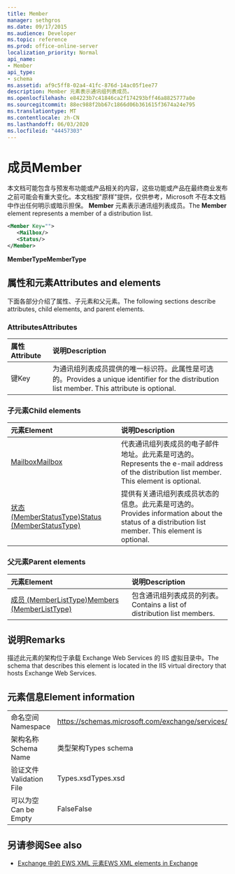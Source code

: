 ```yaml
---
title: Member
manager: sethgros
ms.date: 09/17/2015
ms.audience: Developer
ms.topic: reference
ms.prod: office-online-server
localization_priority: Normal
api_name:
- Member
api_type:
- schema
ms.assetid: af9c5ff8-02a4-41fc-876d-14ac05f1ee77
description: Member 元素表示通讯组列表成员。
ms.openlocfilehash: e84223b7c41846ca2f174293bff46a8825777a0e
ms.sourcegitcommit: 88ec988f2bb67c1866d06b361615f3674a24e795
ms.translationtype: MT
ms.contentlocale: zh-CN
ms.lasthandoff: 06/03/2020
ms.locfileid: "44457303"
---
```

# <a name="member"></a><span data-ttu-id="d1748-103">成员</span><span class="sxs-lookup"><span data-stu-id="d1748-103">Member</span></span>

<span data-ttu-id="d1748-104">本文档可能包含与预发布功能或产品相关的内容，这些功能或产品在最终商业发布之前可能会有重大变化。本文档按"原样"提供，仅供参考，Microsoft 不在本文档中作出任何明示或暗示担保。 **Member** 元素表示通讯组列表成员。</span><span class="sxs-lookup"><span data-stu-id="d1748-104">The **Member** element represents a member of a distribution list.</span></span> 
  
```xml
<Member Key="">
   <Mailbox/>
   <Status/>
</Member>
```

<span data-ttu-id="d1748-105">**MemberType**</span><span class="sxs-lookup"><span data-stu-id="d1748-105">**MemberType**</span></span>

## <a name="attributes-and-elements"></a><span data-ttu-id="d1748-106">属性和元素</span><span class="sxs-lookup"><span data-stu-id="d1748-106">Attributes and elements</span></span>

<span data-ttu-id="d1748-107">下面各部分介绍了属性、子元素和父元素。</span><span class="sxs-lookup"><span data-stu-id="d1748-107">The following sections describe attributes, child elements, and parent elements.</span></span>
  
### <a name="attributes"></a><span data-ttu-id="d1748-108">Attributes</span><span class="sxs-lookup"><span data-stu-id="d1748-108">Attributes</span></span>

|<span data-ttu-id="d1748-109">**属性**</span><span class="sxs-lookup"><span data-stu-id="d1748-109">**Attribute**</span></span>|<span data-ttu-id="d1748-110">**说明**</span><span class="sxs-lookup"><span data-stu-id="d1748-110">**Description**</span></span>|
|:-----|:-----|
|<span data-ttu-id="d1748-111">键</span><span class="sxs-lookup"><span data-stu-id="d1748-111">Key</span></span>  <br/> |<span data-ttu-id="d1748-p101">为通讯组列表成员提供的唯一标识符。此属性是可选的。</span><span class="sxs-lookup"><span data-stu-id="d1748-p101">Provides a unique identifier for the distribution list member. This attribute is optional.</span></span>  <br/> |
   
### <a name="child-elements"></a><span data-ttu-id="d1748-114">子元素</span><span class="sxs-lookup"><span data-stu-id="d1748-114">Child elements</span></span>

|<span data-ttu-id="d1748-115">**元素**</span><span class="sxs-lookup"><span data-stu-id="d1748-115">**Element**</span></span>|<span data-ttu-id="d1748-116">**说明**</span><span class="sxs-lookup"><span data-stu-id="d1748-116">**Description**</span></span>|
|:-----|:-----|
|[<span data-ttu-id="d1748-117">Mailbox</span><span class="sxs-lookup"><span data-stu-id="d1748-117">Mailbox</span></span>](mailbox.md) <br/> |<span data-ttu-id="d1748-p102">代表通讯组列表成员的电子邮件地址。此元素是可选的。</span><span class="sxs-lookup"><span data-stu-id="d1748-p102">Represents the e-mail address of the distribution list member. This element is optional.</span></span>  <br/> |
|[<span data-ttu-id="d1748-120">状态 (MemberStatusType)</span><span class="sxs-lookup"><span data-stu-id="d1748-120">Status (MemberStatusType)</span></span>](status-memberstatustype.md) <br/> |<span data-ttu-id="d1748-p103">提供有关通讯组列表成员状态的信息。此元素是可选的。</span><span class="sxs-lookup"><span data-stu-id="d1748-p103">Provides information about the status of a distribution list member. This element is optional.</span></span>  <br/> |
   
### <a name="parent-elements"></a><span data-ttu-id="d1748-123">父元素</span><span class="sxs-lookup"><span data-stu-id="d1748-123">Parent elements</span></span>

|<span data-ttu-id="d1748-124">**元素**</span><span class="sxs-lookup"><span data-stu-id="d1748-124">**Element**</span></span>|<span data-ttu-id="d1748-125">**说明**</span><span class="sxs-lookup"><span data-stu-id="d1748-125">**Description**</span></span>|
|:-----|:-----|
|[<span data-ttu-id="d1748-126">成员 (MemberListType)</span><span class="sxs-lookup"><span data-stu-id="d1748-126">Members (MemberListType)</span></span>](members-memberlisttype.md) <br/> |<span data-ttu-id="d1748-127">包含通讯组列表成员的列表。</span><span class="sxs-lookup"><span data-stu-id="d1748-127">Contains a list of distribution list members.</span></span>  <br/> |
   
## <a name="remarks"></a><span data-ttu-id="d1748-128">说明</span><span class="sxs-lookup"><span data-stu-id="d1748-128">Remarks</span></span>

<span data-ttu-id="d1748-129">描述此元素的架构位于承载 Exchange Web Services 的 IIS 虚拟目录中。</span><span class="sxs-lookup"><span data-stu-id="d1748-129">The schema that describes this element is located in the IIS virtual directory that hosts Exchange Web Services.</span></span>
  
## <a name="element-information"></a><span data-ttu-id="d1748-130">元素信息</span><span class="sxs-lookup"><span data-stu-id="d1748-130">Element information</span></span>

|||
|:-----|:-----|
|<span data-ttu-id="d1748-131">命名空间</span><span class="sxs-lookup"><span data-stu-id="d1748-131">Namespace</span></span>  <br/> |https://schemas.microsoft.com/exchange/services/2006/types  <br/> |
|<span data-ttu-id="d1748-132">架构名称</span><span class="sxs-lookup"><span data-stu-id="d1748-132">Schema Name</span></span>  <br/> |<span data-ttu-id="d1748-133">类型架构</span><span class="sxs-lookup"><span data-stu-id="d1748-133">Types schema</span></span>  <br/> |
|<span data-ttu-id="d1748-134">验证文件</span><span class="sxs-lookup"><span data-stu-id="d1748-134">Validation File</span></span>  <br/> |<span data-ttu-id="d1748-135">Types.xsd</span><span class="sxs-lookup"><span data-stu-id="d1748-135">Types.xsd</span></span>  <br/> |
|<span data-ttu-id="d1748-136">可以为空</span><span class="sxs-lookup"><span data-stu-id="d1748-136">Can be Empty</span></span>  <br/> |<span data-ttu-id="d1748-137">False</span><span class="sxs-lookup"><span data-stu-id="d1748-137">False</span></span>  <br/> |
   
## <a name="see-also"></a><span data-ttu-id="d1748-138">另请参阅</span><span class="sxs-lookup"><span data-stu-id="d1748-138">See also</span></span>

- [<span data-ttu-id="d1748-139">Exchange 中的 EWS XML 元素</span><span class="sxs-lookup"><span data-stu-id="d1748-139">EWS XML elements in Exchange</span></span>](ews-xml-elements-in-exchange.md)

